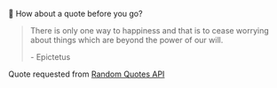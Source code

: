 📣 How about a quote before you go?

> There is only one way to happiness and that is to cease worrying about things which are beyond the power of our will.
>
> <p>- Epictetus</p>

Quote requested from [Random Quotes API](https://github.com/lukePeavey/quotable)
